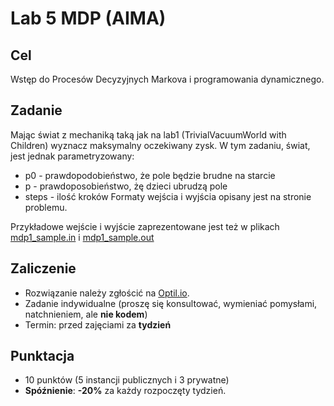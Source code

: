 # Lab 5 MDP (AIMA)

## Cel
Wstęp do Procesów Decyzyjnych Markova i programowania dynamicznego.

## Zadanie
Mając świat z mechaniką taką jak na lab1 (TrivialVacuumWorld with Children) wyznacz maksymalny oczekiwany zysk. W tym zadaniu, świat, jest jednak parametryzowany:
* p0 - prawdopodobieństwo, że pole będzie brudne na starcie
* p - prawdoposobieństwo, żę dzieci ubrudzą pole
* steps - ilość kroków
Formaty wejścia i wyjścia opisany jest na stronie problemu.

Przykładowe wejście i wyjście zaprezentowane jest też w plikach [mdp1_sample.in](mdp1_sample.in) i [mdp1_sample.out](mdp1_sample.out)
## Zaliczenie
* Rozwiązanie należy zgłościć na [Optil.io](https://www.optil.io/optilion/problem/3167).
* Zadanie indywidualne (proszę się konsultować, wymieniać pomysłami, natchnieniem, ale **nie kodem**)
* Termin: przed zajęciami za **tydzień**

## Punktacja
* 10 punktów (5 instancji publicznych i 3 prywatne)
* **Spóźnienie**: **-20%** za każdy rozpoczęty tydzień.
